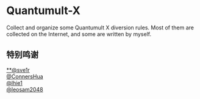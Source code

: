 # Quantumult-X
Collect and organize some Quantumult X diversion rules. Most of them are collected on the Internet, and some are written by myself.



## 特别鸣谢
[**@sve1r](https://github.com/sve1r)  
[@ConnersHua](https://github.com/ConnersHua)  
[@lhie1](https://github.com/lhie1)  
[@leosam2048](https://github.com/leosam2048)  

